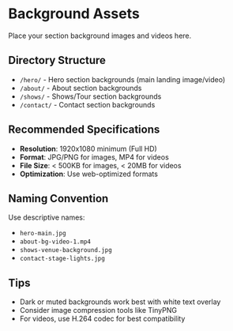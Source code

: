 # Background Assets

Place your section background images and videos here.

## Directory Structure
- `/hero/` - Hero section backgrounds (main landing image/video)
- `/about/` - About section backgrounds
- `/shows/` - Shows/Tour section backgrounds
- `/contact/` - Contact section backgrounds

## Recommended Specifications
- **Resolution**: 1920x1080 minimum (Full HD)
- **Format**: JPG/PNG for images, MP4 for videos
- **File Size**: < 500KB for images, < 20MB for videos
- **Optimization**: Use web-optimized formats

## Naming Convention
Use descriptive names:
- `hero-main.jpg`
- `about-bg-video-1.mp4`
- `shows-venue-background.jpg`
- `contact-stage-lights.jpg`

## Tips
- Dark or muted backgrounds work best with white text overlay
- Consider image compression tools like TinyPNG
- For videos, use H.264 codec for best compatibility